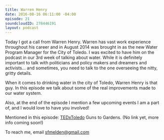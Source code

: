 ```yaml
---
title: Warren Henry
date: 2016-08-16 06:11:00 -04:00
episode: 21
soundcloudID: 278446191
layout: podcast
---
```


Today I got a call from Warren Henry. Warren has vast work experience throughout his career and in August 2014 was brought in as the new Water Program Manager for the City of Toledo. I was excited to have him on the podcast in our 3rd week of talking about water. While it is definitely important to talk with politicians and policy makers and dreamers and activists... and sometimes, you need to talk to the one overseeing the nitty, gritty details. 

When it comes to drinking water in the city of Toledo, Warren Henry is that guy. In this episode we talk about some of the real improvements made to our water system. 

Also, at the end of the episode I mention a few upcoming events I am a part of, and I would love to have you involved! 

Mentioned in this episode:
[TEDxToledo](http://tedxtoledo.com)
Guns to Gardens. (No link yet, more info coming soon!)

To reach me, email sfmelden@gmail.com
